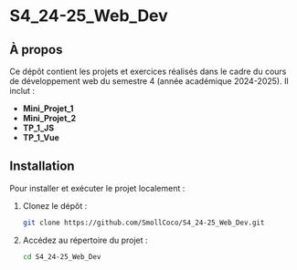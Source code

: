 # S4_24-25_Web_Dev

## À propos

Ce dépôt contient les projets et exercices réalisés dans le cadre du cours de développement web du semestre 4 (année académique 2024-2025). Il inclut :

- **Mini_Projet_1**
- **Mini_Projet_2**
- **TP_1_JS**
- **TP_1_Vue**

## Installation

Pour installer et exécuter le projet localement :

1. Clonez le dépôt :

   ```bash
   git clone https://github.com/SmollCoco/S4_24-25_Web_Dev.git
   ```

2. Accédez au répertoire du projet :

   ```bash
   cd S4_24-25_Web_Dev
   ```
